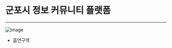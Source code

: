 # 군포시 정보 커뮤니티 플랫폼

---

![image](https://github.com/user-attachments/assets/afc51882-95c5-4629-bf54-8d2b5ddab6ac)

* 흡연구역
